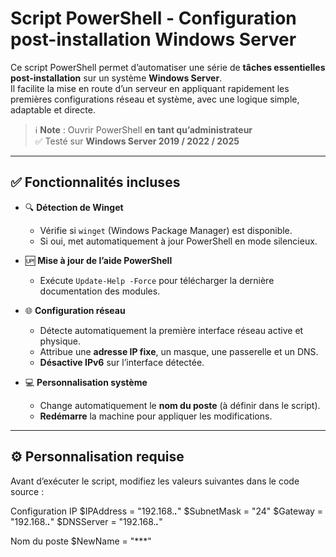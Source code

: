#  Script PowerShell - Configuration post-installation Windows Server

Ce script PowerShell permet d’automatiser une série de **tâches essentielles post-installation** sur un système **Windows Server**.  
Il facilite la mise en route d’un serveur en appliquant rapidement les premières configurations réseau et système, avec une logique simple, adaptable et directe.

> ℹ️ **Note** : Ouvrir PowerShell **en tant qu’administrateur**  
> ✅ Testé sur **Windows Server 2019 / 2022 / 2025**

---

## ✅ Fonctionnalités incluses

- 🔍 **Détection de Winget**
  - Vérifie si `winget` (Windows Package Manager) est disponible.
  - Si oui, met automatiquement à jour PowerShell en mode silencieux.

- 🆙 **Mise à jour de l’aide PowerShell**
  - Exécute `Update-Help -Force` pour télécharger la dernière documentation des modules.

- 🌐 **Configuration réseau**
  - Détecte automatiquement la première interface réseau active et physique.
  - Attribue une **adresse IP fixe**, un masque, une passerelle et un DNS.
  - **Désactive IPv6** sur l’interface détectée.

- 💻 **Personnalisation système**
  - Change automatiquement le **nom du poste** (à définir dans le script).
  - **Redémarre** la machine pour appliquer les modifications.

---

## ⚙️ Personnalisation requise

Avant d’exécuter le script, modifiez les valeurs suivantes dans le code source :


 Configuration IP
$IPAddress   = "192.168.***.***"
$SubnetMask  = "24"
$Gateway     = "192.168.***.***"
$DNSServer   = "192.168.***.***"

 Nom du poste
$NewName     = "***"


